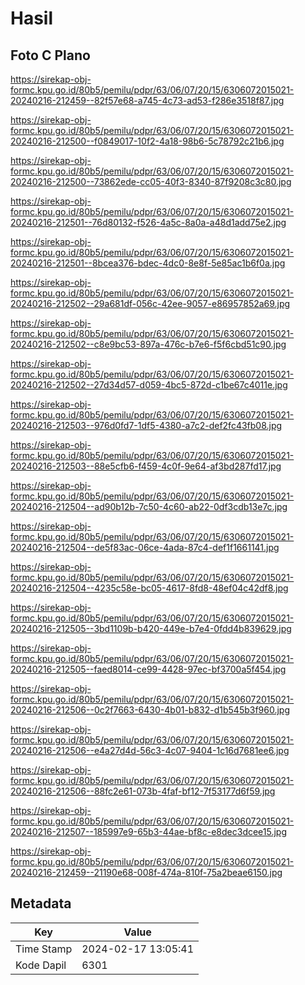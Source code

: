 # Hasil

## Foto C Plano

https://sirekap-obj-formc.kpu.go.id/80b5/pemilu/pdpr/63/06/07/20/15/6306072015021-20240216-212459--82f57e68-a745-4c73-ad53-f286e3518f87.jpg

https://sirekap-obj-formc.kpu.go.id/80b5/pemilu/pdpr/63/06/07/20/15/6306072015021-20240216-212500--f0849017-10f2-4a18-98b6-5c78792c21b6.jpg

https://sirekap-obj-formc.kpu.go.id/80b5/pemilu/pdpr/63/06/07/20/15/6306072015021-20240216-212500--73862ede-cc05-40f3-8340-87f9208c3c80.jpg

https://sirekap-obj-formc.kpu.go.id/80b5/pemilu/pdpr/63/06/07/20/15/6306072015021-20240216-212501--76d80132-f526-4a5c-8a0a-a48d1add75e2.jpg

https://sirekap-obj-formc.kpu.go.id/80b5/pemilu/pdpr/63/06/07/20/15/6306072015021-20240216-212501--8bcea376-bdec-4dc0-8e8f-5e85ac1b6f0a.jpg

https://sirekap-obj-formc.kpu.go.id/80b5/pemilu/pdpr/63/06/07/20/15/6306072015021-20240216-212502--29a681df-056c-42ee-9057-e86957852a69.jpg

https://sirekap-obj-formc.kpu.go.id/80b5/pemilu/pdpr/63/06/07/20/15/6306072015021-20240216-212502--c8e9bc53-897a-476c-b7e6-f5f6cbd51c90.jpg

https://sirekap-obj-formc.kpu.go.id/80b5/pemilu/pdpr/63/06/07/20/15/6306072015021-20240216-212502--27d34d57-d059-4bc5-872d-c1be67c4011e.jpg

https://sirekap-obj-formc.kpu.go.id/80b5/pemilu/pdpr/63/06/07/20/15/6306072015021-20240216-212503--976d0fd7-1df5-4380-a7c2-def2fc43fb08.jpg

https://sirekap-obj-formc.kpu.go.id/80b5/pemilu/pdpr/63/06/07/20/15/6306072015021-20240216-212503--88e5cfb6-f459-4c0f-9e64-af3bd287fd17.jpg

https://sirekap-obj-formc.kpu.go.id/80b5/pemilu/pdpr/63/06/07/20/15/6306072015021-20240216-212504--ad90b12b-7c50-4c60-ab22-0df3cdb13e7c.jpg

https://sirekap-obj-formc.kpu.go.id/80b5/pemilu/pdpr/63/06/07/20/15/6306072015021-20240216-212504--de5f83ac-06ce-4ada-87c4-def1f1661141.jpg

https://sirekap-obj-formc.kpu.go.id/80b5/pemilu/pdpr/63/06/07/20/15/6306072015021-20240216-212504--4235c58e-bc05-4617-8fd8-48ef04c42df8.jpg

https://sirekap-obj-formc.kpu.go.id/80b5/pemilu/pdpr/63/06/07/20/15/6306072015021-20240216-212505--3bd1109b-b420-449e-b7e4-0fdd4b839629.jpg

https://sirekap-obj-formc.kpu.go.id/80b5/pemilu/pdpr/63/06/07/20/15/6306072015021-20240216-212505--faed8014-ce99-4428-97ec-bf3700a5f454.jpg

https://sirekap-obj-formc.kpu.go.id/80b5/pemilu/pdpr/63/06/07/20/15/6306072015021-20240216-212506--0c2f7663-6430-4b01-b832-d1b545b3f960.jpg

https://sirekap-obj-formc.kpu.go.id/80b5/pemilu/pdpr/63/06/07/20/15/6306072015021-20240216-212506--e4a27d4d-56c3-4c07-9404-1c16d7681ee6.jpg

https://sirekap-obj-formc.kpu.go.id/80b5/pemilu/pdpr/63/06/07/20/15/6306072015021-20240216-212506--88fc2e61-073b-4faf-bf12-7f53177d6f59.jpg

https://sirekap-obj-formc.kpu.go.id/80b5/pemilu/pdpr/63/06/07/20/15/6306072015021-20240216-212507--185997e9-65b3-44ae-bf8c-e8dec3dcee15.jpg

https://sirekap-obj-formc.kpu.go.id/80b5/pemilu/pdpr/63/06/07/20/15/6306072015021-20240216-212459--21190e68-008f-474a-810f-75a2beae6150.jpg


## Metadata

| Key        | Value               |
| ---------- | ------------------- |
| Time Stamp | 2024-02-17 13:05:41 |
| Kode Dapil | 6301                |



